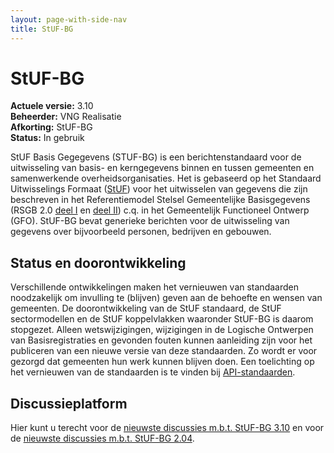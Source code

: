 ```yaml
---
layout: page-with-side-nav
title: StUF-BG
---
```

# StUF-BG

**Actuele versie:** 3.10<br/>
**Beheerder:**  VNG Realisatie<br/>
**Afkorting:**  StUF-BG<br/>
**Status:** In gebruik

StUF Basis Gegegevens (STUF-BG) is een berichtenstandaard voor de
uitwisseling van basis- en kerngegevens binnen en tussen gemeenten en
samenwerkende overheidsorganisaties. Het is gebaseerd op het Standaard
Uitwisselings Formaat ([StUF](https://vng-realisatie.github.io/StUF-onderlaag/)) voor
het uitwisselen van gegevens die zijn beschreven in het Referentiemodel
Stelsel Gemeentelijke Basisgegevens (RSGB 2.0 [deel I](https://vng-realisatie.github.io/RSGB/documenten/RSG_Basisgegevens_2.02_deel_I_(in_gebruik).pdf) en [deel II](https://vng-realisatie.github.io/RSGB/documenten/RSG_Basisgegevens_2.02_deel_II_(in_gebruik).pdf)) c.q. in
het Gemeentelijk Functioneel Ontwerp (GFO). StUF-BG bevat generieke
berichten voor de uitwisseling van gegevens over bijvoorbeeld personen,
bedrijven en gebouwen.

## Status en doorontwikkeling
Verschillende ontwikkelingen maken het vernieuwen van standaarden noodzakelijk om invulling te (blijven) geven aan de behoefte en wensen van gemeenten. De doorontwikkeling van de StUF standaard, de StUF sectormodellen en de StUF koppelvlakken waaronder StUF-BG is daarom stopgezet. Alleen wetswijzigingen, wijzigingen in de Logische Ontwerpen van Basisregistraties en gevonden fouten kunnen aanleiding zijn voor het publiceren van een nieuwe versie van deze standaarden. Zo wordt er voor gezorgd dat gemeenten hun werk kunnen blijven doen. Een toelichting op het vernieuwen van de standaarden is te vinden bij [API-standaarden](https://vng-realisatie.github.io/Standaarden/API-standaarden).

## Discussieplatform

Hier kunt u terecht voor de [nieuwste discussies m.b.t. StUF-BG
3.10](https://github.com/VNG-Realisatie/StUF-Standaarden/labels/StUF-BG%203.10)
en voor de [nieuwste discussies m.b.t. StUF-BG
2.04](https://github.com/VNG-Realisatie/StUF-Standaarden/labels/StUF-BG%202.04).
